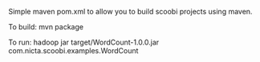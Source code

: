Simple maven pom.xml to allow you to build scoobi projects using maven.

To build:
  mvn package 
 
To run:
  hadoop jar target/WordCount-1.0.0.jar com.nicta.scoobi.examples.WordCount
